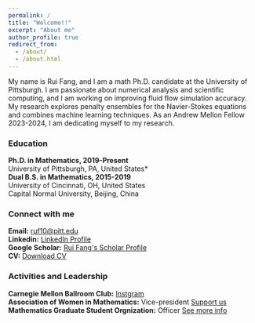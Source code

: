 ```yaml
---
permalink: /
title: "Welcome!!"
excerpt: "About me"
author_profile: true
redirect_from: 
  - /about/
  - /about.html
---
```

My name is Rui Fang, and I am a math Ph.D. candidate at the University of Pittsburgh.  I am passionate about numerical analysis and scientific computing, and I am working on improving fluid flow simulation accuracy. My research explores penalty ensembles for the Navier-Stokes equations and combines machine learning techniques. As an Andrew Mellon Fellow 2023-2024, I am dedicating myself to my research.

### Education
**Ph.D. in Mathematics, 2019-Present** <br />
 University of Pittsburgh, PA, United States* <br />
**Dual B.S. in Mathematics, 2015-2019** <br />
University of Cincinnati, OH, United States <br />
Capital Normal University, Beijing, China
### Connect with me
**Email:** [ruf10@pitt.edu](mailto:ruf10@pitt.edu) <br />
**Linkedin:** [LinkedIn Profile](www.linkedin.com/in/ruf10) <br />
**Google Scholar:** [Rui Fang's Scholar Profile](https://scholar.google.com/citations?user=W9GY0i0AAAAJ&hl=en) <br />
**CV:** [Download CV](https://ruf10.github.io/CV_RuiFang.pdf)
### Activities and Leadership
**Carnegie Mellon Ballroom Club:** [Instgram](https://www.instagram.com/cmuballroom?igsh=NDlyZmZubTY0eXhy) <br />
**Association of Women in Mathematics:** Vice-president [Support us](https://www.mathematics.pitt.edu/AWM)<br />
**Mathematics Graduate Student Orgnization:** Officer [See more info](https://www.mathematics.pitt.edu/graduate/organizations/mathematics-graduate-student-organization-gso) 



